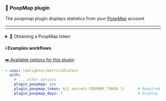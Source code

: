 ### 💩 PoopMap plugin

The *poopmap* plugin displays statistics from your [PoopMap](https://poopmap.net) account

<table>
  <td align="center">
    <img src="">
    <img width="900" height="1" alt="">
  </td>
</table>

<details>
  <summary>💬 Obtaining a PoopMap token</summary>

First, install the PoopMap app ([iOS](https://itunes.apple.com/us/app/poop-map/id1303269455?mt=8)/[Android](https://play.google.com/store/apps/details?id=net.poopmap)) and create an account.

Navigate to your profile in the app

<div align="center">
  <img src="https://i.imgur.com/TyXKzIR.jpg" width="150" />
</div>

Tap "Share Profile" in the top right

<div align="center">
  <img src="https://i.imgur.com/rWcNJaH.jpg" width="150" />
</div>

Tap "Copy to Clipboard" the copy the link to your clipboard

<div align="center">
  <img src="https://i.imgur.com/CctdShL.jpg" width="150" />
</div>

You should have something like
```
Haha, check out the places I've pooped on Poop Map https://api.poopmap.net/map?token=75f9b1f1af8372b8b991fb4e597db5f3
```
copied.

Extract the `token` query paramater from the link. For example mine is: `75f9b1f1af8372b8b991fb4e597db5f3`

You now have your PoopMap token! This token will not expire and it can only access public details.
</details>

#### ℹ️ Examples workflows

[➡️ Available options for this plugin](metadata.yml)

```yaml
- uses: lowlighter/metrics@latest
  with:
    # ... other options
    plugin_poopmap: yes
    plugin_poopmap_token: ${{ secrets.POOPMAP_TOKEN }}      # Required
    plugin_poopmap_days: 7                                  # Display last week stats
```